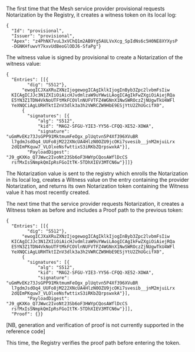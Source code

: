 
The first time that the Mesh service provider provisional 
requests Notarization by the Registry, it creates a witness token on its local log:

~~~~
{
  "Id": "provisional",
  "Issuer": "provisional",
  "Apex": "z4PhNX7vuL3xVChQ1m2AB9Yg5AULVxXcg_SpIdNs6c5H0NE8XYXysP
  -DGNKHfuwvY7kxvUdBeoGlODJ6-SfaPg"}
~~~~

The witness value is signed by provisional to create 
a Notarization of the witness value:

~~~~
{
  "Entries": [[{
        "dig": "S512"},
      "ewogICJXaXRuZXNzIjogewogICAgIklkIjogInByb3Zpc2lvbmFsIiw
  KICAgICJJc3N1ZXIiOiAicHJvdmlzaW9uYWwiLAogICAgIkFwZXgiOiAiejRQa
  E5YN3Z1TDN4VkNoUTFtMkFCOVlnNUFVTFZ4WGNnX1NwSWROczZjNUgwTkU4WFl
  YeXNQCiAgLURHTktIZnV3dlk3a3h2VWRCZW9HbE9ESjYtU2ZhUGcifX0",
      {
        "signatures": [{
            "alg": "S512",
            "kid": "MAG2-SFGU-YIE3-YY56-CFQQ-XE52-XOWA",
            "signature": "uGmMvEKz73JsGPP91MktmumFeOgx_plUqtvn5P4Xf396XVuBR
  l7gdmJsdOq4_UUFo8jM222XNcUA4HlzN0OZU9jcOKi7svesib__jnM2mjuiLrx
  2dQImPKquw7_VLOlxeNsfwttixS3iRKbZQrpswxkA"}],
        "PayloadDigest": "J9_gKXKo_Q7JWwc2IvoNt23Sb6oF3HWYpCQosAWflDcCS
  rsfMxIsSNmpkQmIpRsFGoItTK-5TDhXIEV3MTCN6w"}]]}
~~~~

The Notarization value is sent to the registry which enrolls the Notarization in its local
log, creates a Witness value on the entry containing the provider Notarization, and returns
its own Notarization token containing the Witness value it has most recently created.

The next time that the service provider requests Notarization, it creates a Witness token as 
before and includes a Proof path to the previous token:

~~~~
{
  "Entries": [[{
        "dig": "S512"},
      "ewogICJXaXRuZXNzIjogewogICAgIklkIjogInByb3Zpc2lvbmFsIiw
  KICAgICJJc3N1ZXIiOiAicHJvdmlzaW9uYWwiLAogICAgIkFwZXgiOiAiejRQa
  E5YN3Z1TDN4VkNoUTFtMkFCOVlnNUFVTFZ4WGNnX1NwSWROczZjNUgwTkU4WFl
  YeXNQCiAgLURHTktIZnV3dlk3a3h2VWRCZW9HbE9ESjYtU2ZhUGcifX0",
      {
        "signatures": [{
            "alg": "S512",
            "kid": "MAG2-SFGU-YIE3-YY56-CFQQ-XE52-XOWA",
            "signature": "uGmMvEKz73JsGPP91MktmumFeOgx_plUqtvn5P4Xf396XVuBR
  l7gdmJsdOq4_UUFo8jM222XNcUA4HlzN0OZU9jcOKi7svesib__jnM2mjuiLrx
  2dQImPKquw7_VLOlxeNsfwttixS3iRKbZQrpswxkA"}],
        "PayloadDigest": "J9_gKXKo_Q7JWwc2IvoNt23Sb6oF3HWYpCQosAWflDcCS
  rsfMxIsSNmpkQmIpRsFGoItTK-5TDhXIEV3MTCN6w"}]],
  "Proof": {}}
~~~~

[NB, generation and verification of proof is not currently supported in the reference code]

This time, the Registry verifies the proof path before entering the token.
